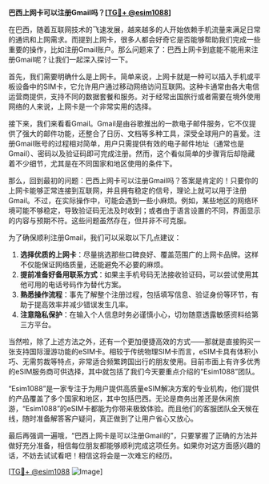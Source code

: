 **巴西上网卡可以注册Gmail吗？[[TG💪+ @esim1088](https://t.me/s/esim1088)]**

在巴西，随着互联网技术的飞速发展，越来越多的人开始依赖手机流量来满足日常的通讯和上网需求。而提到上网卡，很多人都会好奇它是否能够帮助我们完成一些重要的操作，比如注册Gmail账户。那么问题来了：巴西上网卡到底能不能用来注册Gmail呢？让我们一起深入探讨一下。

首先，我们需要明确什么是上网卡。简单来说，上网卡就是一种可以插入手机或平板设备中的SIM卡，它允许用户通过移动网络访问互联网。这种卡通常由各大电信运营商提供，支持不同的数据套餐和服务。对于经常出国旅行或者需要在境外使用网络的人来说，上网卡是一个非常实用的选择。

接下来，我们来看看Gmail。Gmail是由谷歌推出的一款电子邮件服务，它不仅提供了强大的邮件功能，还整合了日历、文档等多种工具，深受全球用户的喜爱。注册Gmail账号的过程相对简单，用户只需提供有效的电子邮件地址（通常也是Gmail）、密码以及验证码即可完成注册。然而，这个看似简单的步骤背后却隐藏着不少细节，尤其是在不同国家和地区使用的条件下。

那么，回到最初的问题：巴西上网卡可以注册Gmail吗？答案是肯定的！只要你的上网卡能够正常连接到互联网，并且拥有稳定的信号，理论上就可以用于注册Gmail。不过，在实际操作中，可能会遇到一些小麻烦。例如，某些地区的网络环境可能不够稳定，导致验证码无法及时收到；或者由于语言设置的不同，界面显示的内容与预期不符。这些问题虽然存在，但并非不可克服。

为了确保顺利注册Gmail，我们可以采取以下几点建议：

1. **选择优质的上网卡**：尽量挑选那些口碑良好、覆盖范围广的上网卡品牌。这样不仅能保证网络质量，还能避免不必要的麻烦。
2. **提前准备好备用联系方式**：如果主手机号码无法接收验证码，可以尝试使用其他可用的电话号码作为替代方案。
3. **熟悉操作流程**：事先了解整个注册过程，包括填写信息、验证身份等环节，有助于提高效率并减少错误发生几率。
4. **注意隐私保护**：在输入个人信息时务必谨慎小心，切勿随意透露敏感资料给第三方平台。

当然啦，除了上述方法之外，还有一个更加便捷高效的方式——那就是直接购买一张支持国际漫游功能的eSIM卡。相较于传统物理SIM卡而言，eSIM卡具有体积小巧、无需剪裁等特点，非常适合频繁跨国出行的朋友使用。目前市面上有许多优秀的eSIM服务商可供选择，其中就包括了我们今天要重点介绍的“Esim1088”团队。

“Esim1088”是一家专注于为用户提供高质量eSIM解决方案的专业机构，他们提供的产品覆盖了多个国家和地区，其中包括巴西。无论是商务出差还是休闲旅游，“Esim1088”的eSIM卡都能为你带来极致体验。而且他们的客服团队全天候在线，随时准备解答客户疑问，真正做到了让用户省心又放心。

最后再强调一遍哦，“巴西上网卡是可以注册Gmail的”，只要掌握了正确的方法并做好充分准备，相信每位朋友都能够顺利完成这项任务。如果你对这方面感兴趣的话，不妨去试试看吧！相信这将会是一次难忘的经历。

[[TG💪+ @esim1088](https://t.me/s/esim1088) ![Image](https://i.postimg.cc/4NQfJmqS/Snipaste-2025-05-13-00-14-12.png)]
